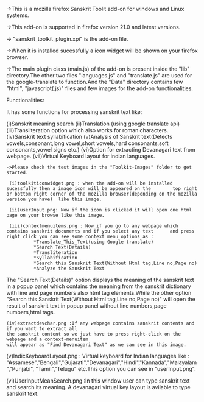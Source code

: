 ->This is a mozilla firefox Sanskrit Toolit add-on for windows and Linux systems.

->This add-on is supported in firefox version 21.0 and latest versions.

-> "sanskrit_toolkit_plugin.xpi" is the add-on file.

->When it is installed sucessfully a icon widget will be shown on your firefox browser.

->The main plugin class (main.js) of the add-on is present inside the "lib" directory.The other two files "languages.js" and "translate.js" are used for the google-translate to function.And the "Data" directory contains few "html", "javascript(.js)" files and few images for the add-on functionalities.

  
  Functionalities:

 It has some functions for processing sanskrit text like:

  (i)Sanskrit meaning search
  (ii)Translation (using google translate api)
  (iii)Transliteration option which also works for roman characters.
  (iv)Sanskrit text syllabification
  (v)Analysis of Sanskrit text(Detects vowels,consonant,long vowel,short vowels,hard consonants,soft consonants,vowel        signs etc.)
  (vi)Option for extracting Devanagari text from webpage.
  (vii)Virtual Keyboard layout for indian languages.
  
  
    ->Please check the test images in the "Toolkit-Images" folder to get started.
    
     (i)toolkiticonwidget.png : when the add-on will be installed sucessfully then a image icon will be appeared on the        top right or bottom right corner of the mozilla browser(depending on the mozilla version you have)  like this image.
     
     (ii)userInput.png: Now if the icon is clicked it will open one html page on your browse like this image.
                       
     (iii)contextmenuitems.png : Now if you go to any webpage which contains sanskrit documents and if you select any text      and press right click you can see some context menu options as :
              *Translate_This_Text(using Google translate)
              *Search Text(Details)
              *Transliteration
              *Syllabification
              *Search this Sanskrit Text(Without Html tag,Line no,Page no)
              *Analyze the Sanskrit Text
          
  The "Search Text(Details)" option displays the meaning of the sanskrit text in a popup panel 
  which contains  the meaning from the sanskrit dictionary with line and page numbers also html 
  tag elements.While the other option "Search this Sanskrit Text(Without Html tag,Line no,Page no)"
  will open the result of sanskrit text in popup panel without line numbers,page numbers,html tags. 
       
    (iv)extractdevchar.png :If any webpage contains sanskrit contents and if you want to extract all 
    the sanskrit content so we just have to press right-click on the webpage and a context-menuitem 
    will appear as "Find Devanagari Text" as we can see in this image.
    
   (v)IndicKeyboardLayout.png : Virtual keyboard for Indian languages like :                                                   "Assamese","Bengali","Gujarati","Devanagari","Hindi","Kannada","Malayalam","Punjabi",
     "Tamil","Telugu" etc.This option you can see in "userInput.png".
     
   (vi)UserInputMeanSearch.png :In this window user can type sanskrit text and search 
     its meaning. A devanagari virtual key layout is avilable to type sanskrit text.
              
              
              
              
              
              
              
              
              
              
              
              
              
              
              
              
              
              
              
              
              
              
              
              
              
              
              
              
              
              
              
              
              
              
              
              
              
              
              
              
